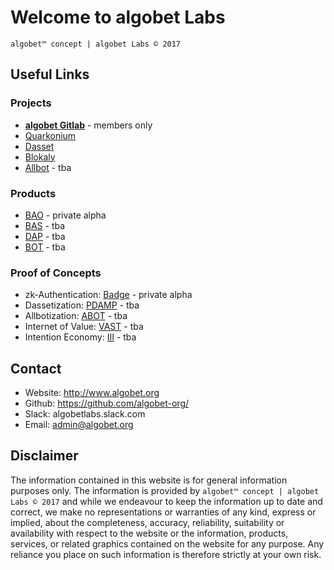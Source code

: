 # Welcome to algobet Labs
`algobet™ concept | algobet Labs © 2017`

## Useful Links

### Projects
* [**algobet Gitlab**](http://code.algobet.org) - members only
* [Quarkonium](http://quarkonium.readthedocs.io/en/latest/)
* [Dasset](http://dasset.readthedocs.io/en/latest/)
* [Blokaly](http://blokaly.readthedocs.io/en/latest/)
* [Allbot]() - tba

### Products
* [BAO](https://bao.dasset.trade) - private alpha
* [BAS]() - tba
* [DAP]() - tba
* [BOT]() - tba

### Proof of Concepts
* zk-Authentication: [Badge](https://www.blokaly.com) - private alpha
* Dassetization: [PDAMP]() - tba
* Allbotization: [ABOT]() - tba
* Internet of Value: [VAST]() - tba
* Intention Economy: [III]() - tba


## Contact

- Website: http://www.algobet.org
- Github: https://github.com/algobet-org/
- Slack: algobetlabs.slack.com
- Email: admin@algobet.org


## Disclaimer

The information contained in this website is for general information purposes only. The information is provided by `algobet™ concept | algobet Labs © 2017` and while we endeavour to keep the information up to date and correct, we make no representations or warranties of any kind, express or implied, about the completeness, accuracy, reliability, suitability or availability with respect to the website or the information, products, services, or related graphics contained on the website for any purpose. Any reliance you place on such information is therefore strictly at your own risk.


